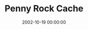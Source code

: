 ---
_schema: default
title: Penny Rock Cache
link: https://www.geocaching.com/geocache/GC26A2
owner: Zhanna
date: 2002-10-19 00:00:00
log_type: Note
display_coords: N 41° 54.558' W 075° 51.932'
latitude: '41.9093'
longitude: '-75.865533'
first_stage: false
bogus: false
zhanna_log:  >-
  Cache maintenance: I was in the park today to search for a nearby letterbox, and after locating that I decided to check on my own cache. I was surprised when I (finally) found it in a spot that was about ten feet away from the original location. It was hidden well—obviously it had been moved by people, not animals—and nothing inside was disturbed, but I'd appreciate it if finders would not change the location of the cache. (If there is a problem, feel free to e-mail me and I will check on the cache, and move it if necessary.) I took out the trash, and I replaced the cache in its original hiding spot, covering it well. The falls are wild after all that rain!


  Zhanna
rich_log:
post_id: 271
---